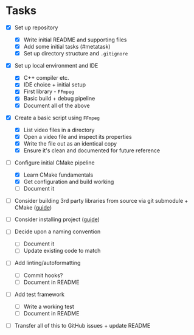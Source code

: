 # Tasks

* [x] Set up repository
  * [x] Write initial README and supporting files
  * [x] Add some initial tasks (#metatask)
  * [x] Set up directory structure and `.gitignore`

* [x] Set up local environment and IDE
  * [x] C++ compiler etc.
  * [x] IDE choice + initial setup
  * [x] First library - `FFmpeg`
  * [x] Basic build + debug pipeline
  * [x] Document all of the above

* [x] Create a basic script using `FFmpeg`
  * [x] List video files in a directory
  * [x] Open a video file and inspect its properties
  * [x] Write the file out as an identical copy
  * [x] Ensure it's clean and documented for future reference

* [ ] Configure initial CMake pipeline
  * [x] Learn CMake fundamentals
  * [x] Get configuration and build working
  * [ ] Document it

* [ ] Consider building 3rd party libraries from source via git submodule + CMake ([guide](https://www.youtube.com/watch?v=ED-WUk440qc&list=PLalVdRk2RC6o5GHu618ARWh0VO0bFlif4&index=3))
* [ ] Consider installing project ([guide](https://www.youtube.com/watch?v=x7l31sbQDGk&list=PLalVdRk2RC6o5GHu618ARWh0VO0bFlif4&index=6))

* [ ] Decide upon a naming convention
  * [ ] Document it
  * [ ] Update existing code to match

* [ ] Add linting/autoformatting
  * [ ] Commit hooks?
  * [ ] Document in README

* [ ] Add test framework
  * [ ] Write a working test
  * [ ] Document in README

* [ ] Transfer all of this to GitHub issues + update README
